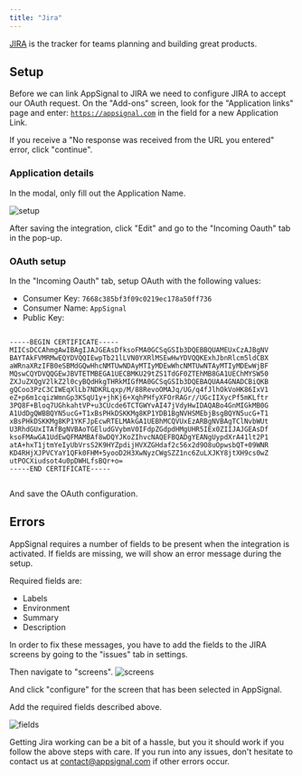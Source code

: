 ```yaml
---
title: "Jira"
---
```


[JIRA](https://www.atlassian.com/software/jira)  is the tracker for teams planning and building great products.

## Setup

Before we can link AppSignal to JIRA we need to configure JIRA to accept our OAuth request.
On the "Add-ons" screen, look for the "Application links" page and enter: <code>https://appsignal.com</code> in the field for a new Application Link.

If you receive a "No response was received from the URL you entered" error, click "continue".

### Application details

In the modal, only fill out the Application Name.

![setup](/images/screenshots/jira/setup.png)

After saving the integration, click "Edit" and go to the "Incoming Oauth" tab in the pop-up.

### OAuth setup

In the "Incoming Oauth" tab, setup OAuth with the following values:

* Consumer Key: <code>7668c385bf3f09c0219ec178a50ff736</code>
* Consumer Name: <code>AppSignal</code>
* Public Key:

<pre><code>
-----BEGIN CERTIFICATE-----
MIICsDCCAhmgAwIBAgIJAJGEAsDfksoFMA0GCSqGSIb3DQEBBQUAMEUxCzAJBgNV
BAYTAkFVMRMwEQYDVQQIEwpTb21lLVN0YXRlMSEwHwYDVQQKExhJbnRlcm5ldCBX
aWRnaXRzIFB0eSBMdGQwHhcNMTUwNDAyMTIyMDEwWhcNMTUwNTAyMTIyMDEwWjBF
MQswCQYDVQQGEwJBVTETMBEGA1UECBMKU29tZS1TdGF0ZTEhMB8GA1UEChMYSW50
ZXJuZXQgV2lkZ2l0cyBQdHkgTHRkMIGfMA0GCSqGSIb3DQEBAQUAA4GNADCBiQKB
gQCoo3PzC3CIWEqXlLb7NDKRLqxp/M/88RevoOMAJq/UG/q4fJlhOkVoHK86IxV1
eZ+p6m1cqizWmnGp3KSqU1y+jhKj6+XqhPHfyXFOrRAGr//UGcIIXycPf5mKLftr
3PQ8F+Bloq7UGhkahtVP+u3CUcde6TCTGWYvAI47jVdyHwIDAQABo4GnMIGkMB0G
A1UdDgQWBBQYN5ucG+T1xBsPHkDSKKMg8KP1YDB1BgNVHSMEbjBsgBQYN5ucG+T1
xBsPHkDSKKMg8KP1YKFJpEcwRTELMAkGA1UEBhMCQVUxEzARBgNVBAgTClNvbWUt
U3RhdGUxITAfBgNVBAoTGEludGVybmV0IFdpZGdpdHMgUHR5IEx0ZIIJAJGEAsDf
ksoFMAwGA1UdEwQFMAMBAf8wDQYJKoZIhvcNAQEFBQADgYEANgUypdXrA41lt2P1
atA+hxT1jtmYeIyUbVrsS2K9HYZpdijHVXZGHdaf2c56x2d9O8uOpwsbQT+09WNR
KD4RHjXJPVCYaY1QFk0FHM+5yooD2H3XwNyzCWgSZZ1nc6ZuLXJKY8jtXH9cs0wZ
utPOCXiudsot4u0pDWHLfsBQr+o=
-----END CERTIFICATE-----

</code></pre>

<p></p>
And save the OAuth configuration.

## Errors

AppSignal requires a number of fields to be present when the integration is activated. If fields are missing, we will show an error message during the setup.

Required fields are:

* Labels
* Environment
* Summary
* Description

In order to fix these messages, you have to add the fields to the JIRA screens by going to the "issues" tab in settings.

Then navigate to "screens".
![screens](/images/screenshots/jira/screens.png)

And click "configure" for the screen that has been selected in AppSignal.

Add the required fields described above.

![fields](/images/screenshots/jira/fields.png)

Getting Jira working can be a bit of a hassle, but you it should work if you follow the above steps with care. If you run into any issues, don't hesitate to contact us at <a href="mailto:contact@appsignal.com">contact@appsignal.com</a> if other errors occur.
